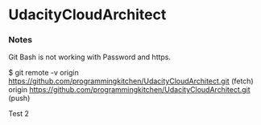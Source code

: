 # UdacityCloudArchitect

### Notes
Git Bash is not working with Password and https.

$ git remote -v
origin  https://github.com/programmingkitchen/UdacityCloudArchitect.git (fetch)
origin  https://github.com/programmingkitchen/UdacityCloudArchitect.git (push)

Test 2

